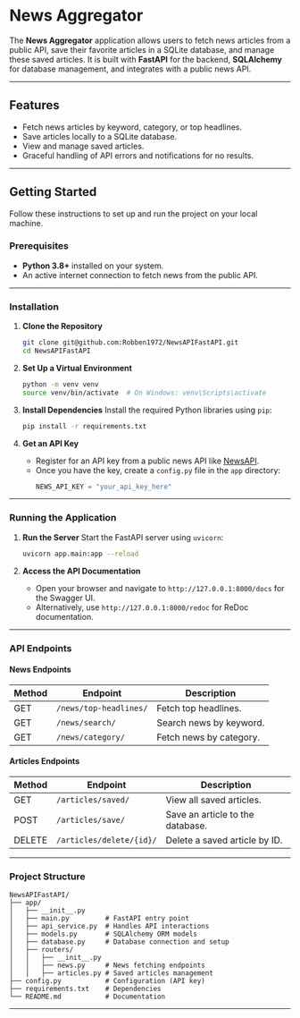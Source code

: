 # **News Aggregator**

The **News Aggregator** application allows users to fetch news articles from a public API, save their favorite articles in a SQLite database, and manage these saved articles. It is built with **FastAPI** for the backend, **SQLAlchemy** for database management, and integrates with a public news API.

---

## **Features**
- Fetch news articles by keyword, category, or top headlines.
- Save articles locally to a SQLite database.
- View and manage saved articles.
- Graceful handling of API errors and notifications for no results.

---

## **Getting Started**
Follow these instructions to set up and run the project on your local machine.

### **Prerequisites**
- **Python 3.8+** installed on your system.
- An active internet connection to fetch news from the public API.

---

### **Installation**

1. **Clone the Repository**
   ```bash
   git clone git@github.com:Robben1972/NewsAPIFastAPI.git
   cd NewsAPIFastAPI
   ```

2. **Set Up a Virtual Environment**
   ```bash
   python -m venv venv
   source venv/bin/activate  # On Windows: venv\Scripts\activate
   ```

3. **Install Dependencies**
   Install the required Python libraries using `pip`:
   ```bash
   pip install -r requirements.txt
   ```

4. **Get an API Key**
   - Register for an API key from a public news API like [NewsAPI](https://newsapi.org/).
   - Once you have the key, create a `config.py` file in the `app` directory:
     ```python
     NEWS_API_KEY = "your_api_key_here"
     ```

---

### **Running the Application**

1. **Run the Server**
   Start the FastAPI server using `uvicorn`:
   ```bash
   uvicorn app.main:app --reload
   ```

2. **Access the API Documentation**
   - Open your browser and navigate to `http://127.0.0.1:8000/docs` for the Swagger UI.
   - Alternatively, use `http://127.0.0.1:8000/redoc` for ReDoc documentation.

---

### **API Endpoints**

#### **News Endpoints**
| Method | Endpoint            | Description                        |
|--------|---------------------|------------------------------------|
| GET    | `/news/top-headlines/` | Fetch top headlines.               |
| GET    | `/news/search/`        | Search news by keyword.            |
| GET    | `/news/category/`      | Fetch news by category.            |

#### **Articles Endpoints**
| Method | Endpoint               | Description                        |
|--------|------------------------|------------------------------------|
| GET    | `/articles/saved/`     | View all saved articles.           |
| POST   | `/articles/save/`      | Save an article to the database.   |
| DELETE | `/articles/delete/{id}/` | Delete a saved article by ID.      |

---

### **Project Structure**
```
NewsAPIFastAPI/
├── app/
│   ├── __init__.py
│   ├── main.py         # FastAPI entry point
│   ├── api_service.py  # Handles API interactions
│   ├── models.py       # SQLAlchemy ORM models
│   ├── database.py     # Database connection and setup
│   ├── routers/
│   │   ├── __init__.py
│   │   ├── news.py     # News fetching endpoints
│   │   ├── articles.py # Saved articles management
├── config.py           # Configuration (API key)
├── requirements.txt    # Dependencies
└── README.md           # Documentation
```

---
